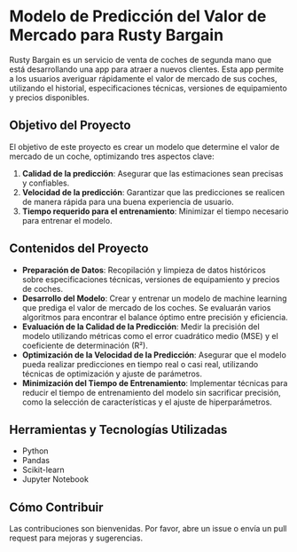 # Modelo de Predicción del Valor de Mercado para Rusty Bargain

Rusty Bargain es un servicio de venta de coches de segunda mano que está desarrollando una app para atraer a nuevos clientes. Esta app permite a los usuarios averiguar rápidamente el valor de mercado de sus coches, utilizando el historial, especificaciones técnicas, versiones de equipamiento y precios disponibles. 

## Objetivo del Proyecto
El objetivo de este proyecto es crear un modelo que determine el valor de mercado de un coche, optimizando tres aspectos clave:
1. **Calidad de la predicción**: Asegurar que las estimaciones sean precisas y confiables.
2. **Velocidad de la predicción**: Garantizar que las predicciones se realicen de manera rápida para una buena experiencia de usuario.
3. **Tiempo requerido para el entrenamiento**: Minimizar el tiempo necesario para entrenar el modelo.

## Contenidos del Proyecto
- **Preparación de Datos**: Recopilación y limpieza de datos históricos sobre especificaciones técnicas, versiones de equipamiento y precios de coches.
- **Desarrollo del Modelo**: Crear y entrenar un modelo de machine learning que prediga el valor de mercado de los coches. Se evaluarán varios algoritmos para encontrar el balance óptimo entre precisión y eficiencia.
- **Evaluación de la Calidad de la Predicción**: Medir la precisión del modelo utilizando métricas como el error cuadrático medio (MSE) y el coeficiente de determinación (R²).
- **Optimización de la Velocidad de la Predicción**: Asegurar que el modelo pueda realizar predicciones en tiempo real o casi real, utilizando técnicas de optimización y ajuste de parámetros.
- **Minimización del Tiempo de Entrenamiento**: Implementar técnicas para reducir el tiempo de entrenamiento del modelo sin sacrificar precisión, como la selección de características y el ajuste de hiperparámetros.

## Herramientas y Tecnologías Utilizadas
- Python
- Pandas
- Scikit-learn
- Jupyter Notebook

## Cómo Contribuir
Las contribuciones son bienvenidas. Por favor, abre un issue o envía un pull request para mejoras y sugerencias.

